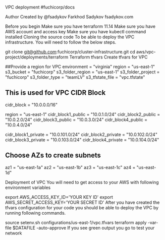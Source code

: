 VPC deployment
#fuchicorp/docs

Author
Created by @fsadykov Farkhod Sadykov fsadykov.com

Before you begin
Make sure you have terraform 11.14
Make sure you have AWS account and access key
Make sure you have kubectl command installed
Cloning the source code
To be able to deploy the VPC infrastructure. You will need to follow the below steps.

git clone git@github.com:fuchicorp/cluster-infrastructure.git
cd aws/vpc-project/deployments/terraform
Terraform tfvars
Create tfvars for VPC

##Provide a region for VPC
environment                     =   "virginia"
region                          =   "us-east-1"
s3_bucket                       =   "fuchicorp"
s3_folder_region                =   "us-east-1"
s3_folder_project               =   "fuchicorp"
s3_folder_type                  =   "teamLV"
s3_tfstate_file                 =   "vpc.tfstate"


## This is used for VPC CIDR Block
cidr_block = "10.0.0.0/16"

region = "us-east-1" 
cidr_block1_public = "10.0.1.0/24"
cidr_block2_public = "10.0.2.0/24"
cidr_block3_public = "10.0.3.0/24"
cidr_block4_public = "10.0.4.0/24"

cidr_block1_private = "10.0.101.0/24"
cidr_block2_private = "10.0.102.0/24"
cidr_block3_private = "10.0.103.0/24"
cidr_block4_private = "10.0.104.0/24"

## Choose AZs to create subnets
az1                  =       "us-east-1a"
az2                  =       "us-east-1b"
az3                  =       "us-east-1c"
az4                  =       "us-east-1d"

Deployment of VPC
You will need to get access to your AWS with following environment variables

export AWS_ACCESS_KEY_ID='YOUR KEY ID'
export AWS_SECRET_ACCESS_KEY='YOUR SECRET ID'
After you have created the tfvars configuration for your code you should be able to deploy the VPC by running following commands.

source setenv.sh configurations/us-east-1/vpc.tfvars 
terraform apply -var-file $DATAFILE -auto-approve 
If you see green output you go to test your network

